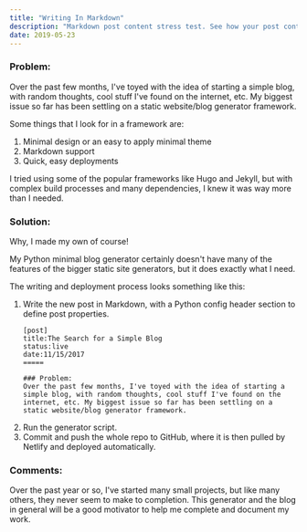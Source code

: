 ```yaml
---
title: "Writing In Markdown"
description: "Markdown post content stress test. See how your post content is being styled with Tailwind CSS."
date: 2019-05-23
---
```


### Problem:
Over the past few months, I've toyed with the idea of starting a simple blog, with random thoughts, cool stuff I've found on the internet, etc. My biggest issue so far has been settling on a static website/blog generator framework.

Some things that I look for in a framework are:

1. Minimal design or an easy to apply minimal theme
2. Markdown support
3. Quick, easy deployments

I tried using some of the popular frameworks like Hugo and Jekyll, but with complex build processes and many dependencies, I knew it was way more than I needed.

### Solution:
Why, I made my own of course!

My Python minimal blog generator certainly doesn't have many of the features of the bigger static site generators, but it does exactly what I need.

The writing and deployment process looks something like this:

1. Write the new post in Markdown, with a Python config header section to define post properties.
    ```
    [post]
    title:The Search for a Simple Blog
    status:live
    date:11/15/2017
    =====

    ### Problem:
    Over the past few months, I've toyed with the idea of starting a simple blog, with random thoughts, cool stuff I've found on the internet, etc. My biggest issue so far has been settling on a static website/blog generator framework.
    ```
2. Run the generator script.
3. Commit and push the whole repo to GitHub, where it is then pulled by Netlify and deployed automatically.

### Comments:
Over the past year or so, I've started many small projects, but like many others, they never seem to make to completion. This generator and the blog in general will be a good motivator to help me complete and document my work.